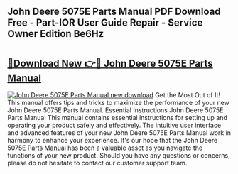 ## John Deere 5075E Parts Manual PDF Download Free - Part-IOR User Guide Repair - Service Owner Edition Be6Hz

# <h2><a href="http://bc93814.oget.top/?id=John+Deere+5075E+Parts+Manual">🔗Download New 👉🔴 John Deere 5075E Parts Manual</a></h2>

[![John Deere 5075E Parts Manual new download](https://i.imgur.com/5g1atiW.png)](http://bc93814.oget.top/?id=John+Deere+5075E+Parts+Manual)
Get the Most Out of It! This manual offers tips and tricks to maximize the performance of your new John Deere 5075E Parts Manual. Essential Instructions John Deere 5075E Parts Manual This manual contains essential instructions for setting up and operating your product safely and effectively. The intuitive user interface and advanced features of your new John Deere 5075E Parts Manual work in harmony to enhance your experience. It's our hope that the John Deere 5075E Parts Manual has been a valuable asset as you navigate the functions of your new product. Should you have any questions or concerns, please do not hesitate to contact our customer support team.
